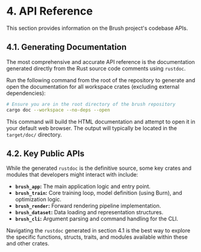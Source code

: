 # 4. API Reference

This section provides information on the Brush project's codebase APIs.

## 4.1. Generating Documentation

The most comprehensive and accurate API reference is the documentation generated directly from the Rust source code comments using `rustdoc`.

Run the following command from the root of the repository to generate and open the documentation for all workspace crates (excluding external dependencies):

```bash
# Ensure you are in the root directory of the brush repository
cargo doc --workspace --no-deps --open
```

This command will build the HTML documentation and attempt to open it in your default web browser. The output will typically be located in the `target/doc/` directory.

## 4.2. Key Public APIs

While the generated `rustdoc` is the definitive source, some key crates and modules that developers might interact with include:

*   **`brush_app`:** The main application logic and entry point.
*   **`brush_train`:** Core training loop, model definition (using Burn), and optimization logic.
*   **`brush_render`:** Forward rendering pipeline implementation.
*   **`brush_dataset`:** Data loading and representation structures.
*   **`brush_cli`:** Argument parsing and command handling for the CLI.

Navigating the `rustdoc` generated in section 4.1 is the best way to explore the specific functions, structs, traits, and modules available within these and other crates. 